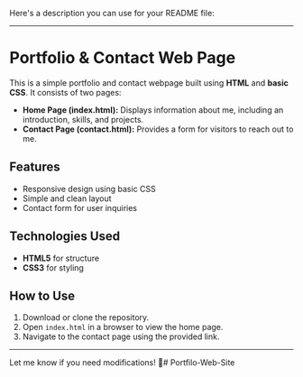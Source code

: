 Here's a description you can use for your README file:  

---

# Portfolio & Contact Web Page  

This is a simple portfolio and contact webpage built using **HTML** and **basic CSS**. It consists of two pages:  

- **Home Page (index.html):** Displays information about me, including an introduction, skills, and projects.  
- **Contact Page (contact.html):** Provides a form for visitors to reach out to me.  

## Features  

- Responsive design using basic CSS  
- Simple and clean layout  
- Contact form for user inquiries  

## Technologies Used  

- **HTML5** for structure  
- **CSS3** for styling  

## How to Use  

1. Download or clone the repository.  
2. Open `index.html` in a browser to view the home page.  
3. Navigate to the contact page using the provided link.  

---

Let me know if you need modifications! 🚀# Portfilo-Web-Site
